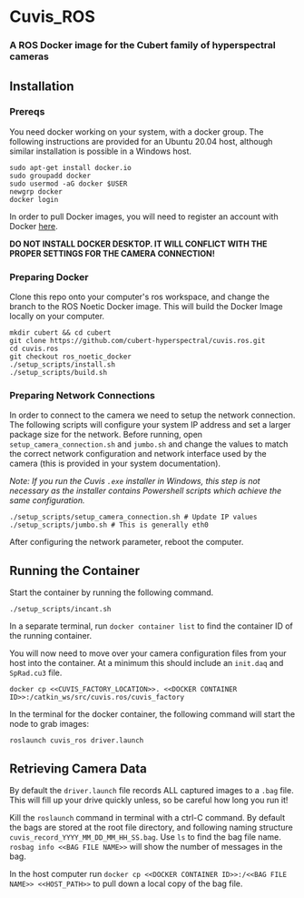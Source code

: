 # Cuvis_ROS

### A ROS Docker image for the Cubert family of hyperspectral cameras

## Installation

### Prereqs

You need docker working on your system, with a docker group. The following instructions are provided for an Ubuntu 20.04 host, although similar installation is possible in a Windows host.
```
sudo apt-get install docker.io
sudo groupadd docker
sudo usermod -aG docker $USER
newgrp docker
docker login
```

In order to pull Docker images, you will need to register an account with Docker [here](https://hub.docker.com/signup).

**DO NOT INSTALL DOCKER DESKTOP. IT WILL CONFLICT WITH THE PROPER SETTINGS FOR THE CAMERA CONNECTION!**

### Preparing Docker

Clone this repo onto your computer's ros workspace, and change the branch to the ROS Noetic Docker image. This will build the Docker Image locally on your computer.

```
mkdir cubert && cd cubert
git clone https://github.com/cubert-hyperspectral/cuvis.ros.git
cd cuvis.ros
git checkout ros_noetic_docker
./setup_scripts/install.sh
./setup_scripts/build.sh
```

### Preparing Network Connections
In order to connect to the camera we need to setup the network connection. The following scripts will configure your system IP address and set a larger package size for the network. Before running, open `setup_camera_connection.sh` and `jumbo.sh` and change the values to match the correct network configuration and network interface used by the camera (this is provided in your system documentation).

_Note: If you run the Cuvis `.exe` installer in Windows, this step is not necessary as the installer contains Powershell scripts which achieve the same configuration._
```
./setup_scripts/setup_camera_connection.sh # Update IP values
./setup_scripts/jumbo.sh # This is generally eth0
```
After configuring the network parameter, reboot the computer.

## Running the Container
Start the container by running the following command.
```
./setup_scripts/incant.sh 
```
In a separate terminal, run `docker container list` to find the container ID of the running container.

You will now need to move over your camera configuration files from your host into the container. At a minimum this should include an `init.daq` and `SpRad.cu3` file.
```
docker cp <<CUVIS_FACTORY_LOCATION>>. <<DOCKER CONTAINER ID>>:/catkin_ws/src/cuvis.ros/cuvis_factory
```
In the terminal for the docker container, the following command will start the node to grab images:
```
roslaunch cuvis_ros driver.launch
```
## Retrieving Camera Data
By default the `driver.launch` file records ALL captured images to a `.bag` file. This will fill up your drive quickly unless, so be careful how long you run it!

Kill the `roslaunch` command in terminal with a ctrl-C command. By default the bags are stored at the root file directory, and following naming structure `cuvis_record_YYYY_MM_DD_MM_HH_SS.bag`. Use `ls` to find the bag file name. `rosbag info <<BAG FILE NAME>>` will show the number of messages in the bag.

In the host computer run `docker cp <<DOCKER CONTAINER ID>>:/<<BAG FILE NAME>> <<HOST_PATH>>` to pull down a local copy of the bag file.